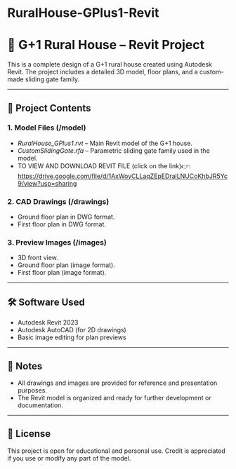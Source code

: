 # RuralHouse-GPlus1-Revit
# 🏡 G+1 Rural House – Revit Project

This is a complete design of a G+1 rural house created using Autodesk Revit. The project includes a detailed 3D model, floor plans, and a custom-made sliding gate family.

---

## 📁 Project Contents

### 1. Model Files (/model)
- *RuralHouse_GPlus1.rvt* – Main Revit model of the G+1 house.
- *CustomSlidingGate.rfa* – Parametric sliding gate family used in the model.
- TO VIEW AND DOWNLOAD REVIT FILE (click on the link)👉:  https://drive.google.com/file/d/1AxWoyCLLaqZEpEDralLNUCoKhbJR5Yc9/view?usp=sharing

### 2. CAD Drawings (/drawings)
- Ground floor plan in DWG format.
- First floor plan in DWG format.

### 3. Preview Images (/images)
- 3D front view.
- Ground floor plan (image format).
- First floor plan (image format).

---

## 🛠 Software Used
- Autodesk Revit 2023
- Autodesk AutoCAD (for 2D drawings)
- Basic image editing for plan previews

---

## 📌 Notes
- All drawings and images are provided for reference and presentation purposes.
- The Revit model is organized and ready for further development or documentation.

---

## 📜 License
This project is open for educational and personal use. Credit is appreciated if you use or modify any part of the model.
